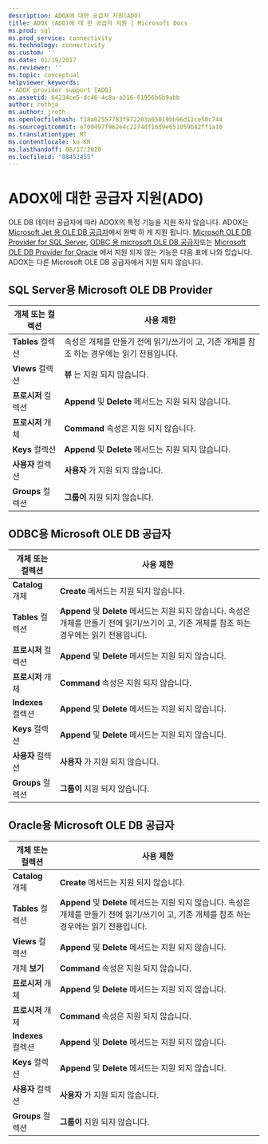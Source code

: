 ```yaml
---
description: ADOX에 대한 공급자 지원(ADO)
title: ADOX (ADO)에 대 한 공급자 지원 | Microsoft Docs
ms.prod: sql
ms.prod_service: connectivity
ms.technology: connectivity
ms.custom: ''
ms.date: 01/19/2017
ms.reviewer: ''
ms.topic: conceptual
helpviewer_keywords:
- ADOX provider support [ADO]
ms.assetid: 64234ce5-dc46-4c8a-a316-61956b6b9abb
author: rothja
ms.author: jroth
ms.openlocfilehash: f18a02557783f972203a05019bb96d11ce50c744
ms.sourcegitcommit: e700497f962e4c2274df16d9e651059b42ff1a10
ms.translationtype: MT
ms.contentlocale: ko-KR
ms.lasthandoff: 08/17/2020
ms.locfileid: "88452455"
---
```

# <a name="provider-support-for-adox-ado"></a>ADOX에 대한 공급자 지원(ADO)
OLE DB 데이터 공급자에 따라 ADOX의 특정 기능을 지원 하지 않습니다. ADOX는 [Microsoft Jet 용 OLE DB 공급자](../../../ado/guide/appendixes/microsoft-ole-db-provider-for-microsoft-jet.md)에서 완벽 하 게 지원 됩니다. [Microsoft OLE DB Provider for SQL Server](../../../ado/guide/appendixes/microsoft-ole-db-provider-for-sql-server.md), [ODBC 용 microsoft OLE DB 공급자](../../../ado/guide/appendixes/microsoft-ole-db-provider-for-odbc.md)또는 [Microsoft OLE DB Provider for Oracle](../../../ado/guide/appendixes/microsoft-ole-db-provider-for-oracle.md) 에서 지원 되지 않는 기능은 다음 표에 나와 있습니다. ADOX는 다른 Microsoft OLE DB 공급자에서 지원 되지 않습니다.  
  
## <a name="microsoft-ole-db-provider-for-sql-server"></a>SQL Server용 Microsoft OLE DB Provider  
  
|개체 또는 컬렉션|사용 제한|  
|--------------------------|-----------------------|  
|**Tables** 컬렉션|속성은 개체를 만들기 전에 읽기/쓰기이 고, 기존 개체를 참조 하는 경우에는 읽기 전용입니다.|  
|**Views** 컬렉션|**뷰** 는 지원 되지 않습니다.|  
|**프로시저** 컬렉션|**Append** 및 **Delete** 메서드는 지원 되지 않습니다.|  
|**프로시저** 개체|**Command** 속성은 지원 되지 않습니다.|  
|**Keys** 컬렉션|**Append** 및 **Delete** 메서드는 지원 되지 않습니다.|  
|**사용자** 컬렉션|**사용자** 가 지원 되지 않습니다.|  
|**Groups** 컬렉션|**그룹이** 지원 되지 않습니다.|  
  
## <a name="microsoft-ole-db-provider-for-odbc"></a>ODBC용 Microsoft OLE DB 공급자  
  
|개체 또는 컬렉션|사용 제한|  
|--------------------------|-----------------------|  
|**Catalog** 개체|**Create** 메서드는 지원 되지 않습니다.|  
|**Tables** 컬렉션|**Append** 및 **Delete** 메서드는 지원 되지 않습니다. 속성은 개체를 만들기 전에 읽기/쓰기이 고, 기존 개체를 참조 하는 경우에는 읽기 전용입니다.|  
|**프로시저** 컬렉션|**Append** 및 **Delete** 메서드는 지원 되지 않습니다.|  
|**프로시저** 개체|**Command** 속성은 지원 되지 않습니다.|  
|**Indexes** 컬렉션|**Append** 및 **Delete** 메서드는 지원 되지 않습니다.|  
|**Keys** 컬렉션|**Append** 및 **Delete** 메서드는 지원 되지 않습니다.|  
|**사용자** 컬렉션|**사용자** 가 지원 되지 않습니다.|  
|**Groups** 컬렉션|**그룹이** 지원 되지 않습니다.|  
  
## <a name="microsoft-ole-db-provider-for-oracle"></a>Oracle용 Microsoft OLE DB 공급자  
  
|개체 또는 컬렉션|사용 제한|  
|--------------------------|-----------------------|  
|**Catalog** 개체|**Create** 메서드는 지원 되지 않습니다.|  
|**Tables** 컬렉션|**Append** 및 **Delete** 메서드는 지원 되지 않습니다. 속성은 개체를 만들기 전에 읽기/쓰기이 고, 기존 개체를 참조 하는 경우에는 읽기 전용입니다.|  
|**Views** 컬렉션|**Append** 및 **Delete** 메서드는 지원 되지 않습니다.|  
|개체 **보기**|**Command** 속성은 지원 되지 않습니다.|  
|**프로시저** 개체|**Append** 및 **Delete** 메서드는 지원 되지 않습니다.|  
|**프로시저** 개체|**Command** 속성은 지원 되지 않습니다.|  
|**Indexes** 컬렉션|**Append** 및 **Delete** 메서드는 지원 되지 않습니다.|  
|**Keys** 컬렉션|**Append** 및 **Delete** 메서드는 지원 되지 않습니다.|  
|**사용자** 컬렉션|**사용자** 가 지원 되지 않습니다.|  
|**Groups** 컬렉션|**그룹이** 지원 되지 않습니다.|
